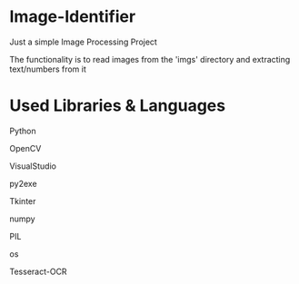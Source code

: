 # Image-Identifier

Just a simple Image Processing Project 

The functionality is to read images from the 'imgs' directory and extracting text/numbers from it

# Used Libraries & Languages

Python

OpenCV

VisualStudio

py2exe

Tkinter

numpy

PIL

os

Tesseract-OCR
